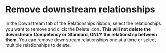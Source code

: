# Remove downstream relationships

In the Downstream tab of the Relationships ribbon, select the relationships you want to remove and click the Delete icon. **This will not delete the downstream Competency or Standard, ONLY the relationship between them.** You can remove downstream relationships one at a time or select multiple relationships to delete.
